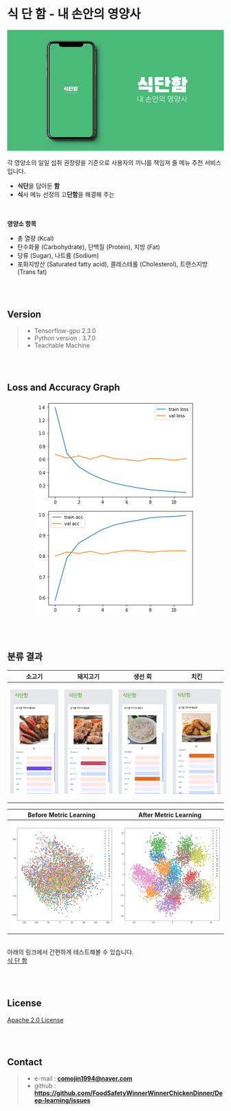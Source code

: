 # 식 단 함 - 내 손안의 영양사
![](https://github.com/FoodSafetyWinnerWinnerChickenDinner/Deep-Learning/blob/master/docs/Main.png)

각 영양소의 일일 섭취 권장량을 기준으로 사용자의 끼니를 책임져 줄 메뉴 추천 서비스입니다. <br>
+ **식단**을 담아둔 **함**
+ **식**사 메뉴 선정의 고**단함**을 해결해 주는

<br><br>
**영양소 항목** <br>
+ 총 열량 (Kcal) <br>
+ 탄수화물 (Carbohydrate), 단백질 (Protein), 지방 (Fat) <br>
+ 당류 (Sugar), 나트륨 (Sodium) <br>
+ 포화지방산 (Saturated fatty acid), 콜레스테롤 (Cholesterol), 트랜스지방 (Trans fat)<br>

<br><br>
## Version
> - Tensorflow-gpu 2.3.0
> - Python version :  3.7.0
> - Teachable Machine


<br><br>
## Loss and Accuracy Graph
<p align="center" width="100%">
  <img src="https://github.com/FoodSafetyWinnerWinnerChickenDinner/Deep-Learning/blob/master/docs/loss_graph.png"></img>
  <img src="https://github.com/FoodSafetyWinnerWinnerChickenDinner/Deep-Learning/blob/master/docs/acc_graph.png"></img>
</p>

<br><br>
## 분류 결과
  | **소고기** | **돼지고기** | **생선 회** | **치킨** |
  |:------------------------:|:-----------------------:|:-----------------------:|:-----------------------:|
  |<p align="center" width="100%"><img src="https://github.com/FoodSafetyWinnerWinnerChickenDinner/Deep-Learning/blob/master/docs/classification_result_01.png"></img></p>|<p align="center" width="100%"><img src="https://github.com/FoodSafetyWinnerWinnerChickenDinner/Deep-Learning/blob/master/docs/classification_result_02.png"></img></p>|<p align="center" width="100%"><img src="https://github.com/FoodSafetyWinnerWinnerChickenDinner/Deep-Learning/blob/master/docs/classification_result_03.png"></img></p>|<p align="center" width="100%"><img src="https://github.com/FoodSafetyWinnerWinnerChickenDinner/Deep-Learning/blob/master/docs/classification_result_04.png"></img></p>|
  
  | **Before Metric Learning** | **After Metric Learning** |
  |:--------------------------:|:-------------------------:|
  |<p align="center" width="100%"><img src="https://github.com/FoodSafetyWinnerWinnerChickenDinner/Deep-Learning/blob/master/docs/before_metric.png"></img></p>|<p align="center" width="100%"><img src="https://github.com/FoodSafetyWinnerWinnerChickenDinner/Deep-Learning/blob/master/docs/after_metric.png"></img></p>|

<br> 아래의 링크에서 간편하게 테스트해볼 수 있습니다. <br>
[식 단 함](https://teachablemachine.withgoogle.com/models/B0eWw2wOg/)

<br><br>
## License
[Apache 2.0 License](http://www.apache.org/licenses/LICENSE-2.0)

<br><br>
## Contact
> - e-mail : **comojin1994@naver.com**
> - github : **https://github.com/FoodSafetyWinnerWinnerChickenDinner/Deep-learning/issues**
